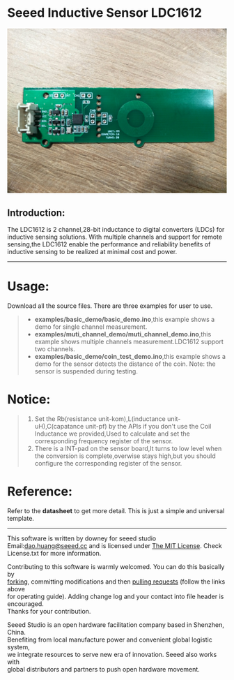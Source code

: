 Seeed Inductive Sensor LDC1612
=====================================  

![LDC1612](https://github.com/Jenkinlu001/Seeed_Inductive_Sensor_LDC1612-master/blob/master/LDC1612.jpg)

Introduction:  
------------------------  
The LDC1612 is 2 channel,28-bit inductance to digital converters (LDCs) for inductive sensing solutions. With multiple channels and support for remote sensing,the LDC1612 enable the performance and reliability benefits of inductive sensing to be realized at minimal cost and power.  
***



Usage:
==========
Download all the source files.
There are three examples for user to use.
>* **examples/basic_demo/basic_demo.ino**,this example shows a demo for single channel measurement.
>* **examples/muti_channel_demo/muti_channel_demo.ino**,this example shows multiple channels measurement.LDC1612 support two channels.
>* **examples/basic_demo/coin_test_demo.ino**,this example shows a demo for the sensor detects the distance of the coin. Note: the sensor is suspended during testing.


Notice:
============
>1. Set the Rb(resistance unit-kom),L(inductance unit-uH),C(capatance unit-pf) by the APIs if you don't use the Coil Inductance we provided,Used to calculate and set the corresponding frequency register of the sensor.
>2. There is a INT-pad on the sensor board,It turns to low level when the conversion is complete,overwise stays high,but you should configure the corresponding register of the sensor. 


Reference:
===============
Refer to the **datasheet** to get more detail.
This is just a simple and universal template.

***
This software is written by downey  for seeed studio<br>
Email:dao.huang@seeed.cc
and is licensed under [The MIT License](http://opensource.org/licenses/mit-license.php). Check License.txt for more information.<br>

Contributing to this software is warmly welcomed. You can do this basically by<br>
[forking](https://help.github.com/articles/fork-a-repo), committing modifications and then [pulling requests](https://help.github.com/articles/using-pull-requests) (follow the links above<br>
for operating guide). Adding change log and your contact into file header is encouraged.<br>
Thanks for your contribution.

Seeed Studio is an open hardware facilitation company based in Shenzhen, China. <br>
Benefiting from local manufacture power and convenient global logistic system, <br>
we integrate resources to serve new era of innovation. Seeed also works with <br>
global distributors and partners to push open hardware movement.<br>